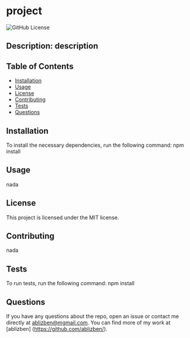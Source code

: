 # project
  ![GitHub License](https://img.shields.io/static/v1?label=License&message=MIT&color=lightgreen)


  ## Description: description 
  ## Table of Contents
  * [Installation](#installation)
  * [Usage](#usage)
  * [License](#license)
  * [Contributing](#contributing)
  * [Tests](#tests)
  * [Questions](#questions)

## Installation
To install the necessary dependencies, run the following command: 
npm install

## Usage 
nada

## License
This project is licensed under the MIT license.

## Contributing 
nada

## Tests 
To run tests, run the following command: 
npm install

## Questions
If you have any questions about the repo, open an issue or contact me directly at ablizben@mgmail.com.
You can find more of my work at [ablizben] (https://github.com/ablizben/).

